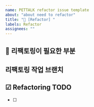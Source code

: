 ```yaml
---
name: PETTALK refactor issue template
about: "about need to refactor"
title: "🔨 [Refactor] "
labels: Refactor
assignees: ""
---
```


## 🔨 리팩토링이 필요한 부분

## 리팩토링 작업 브랜치

## ☑ Refactoring TODO

- [ ]
